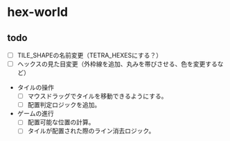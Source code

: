 # hex-world

## todo
- [ ] TILE_SHAPEの名前変更（TETRA_HEXESにする？）
- [ ] ヘックスの見た目変更（外枠線を追加、丸みを帯びさせる、色を変更するなど）
- タイルの操作
	- [ ] マウスドラッグでタイルを移動できるようにする。
	- [ ] 配置判定ロジックを追加。
- ゲームの進行
	- [ ] 配置可能な位置の計算。
	- [ ] タイルが配置された際のライン消去ロジック。
